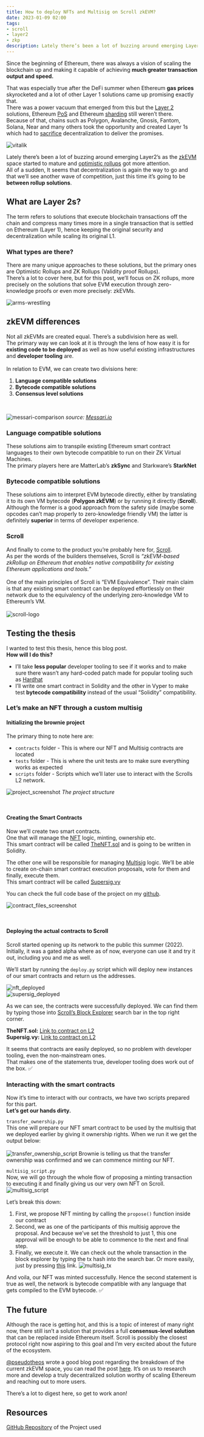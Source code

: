 ```yaml
---
title: How to deploy NFTs and Multisig on Scroll zkEVM?
date: 2023-01-09 02:00
tags:
- scroll
- layer2
- zkp
description: Lately there’s been a lot of buzzing around emerging Layer2’s as the zkEVM space started to mature and optimistic rollups got more attention. All of a sudden, It seems that decentralization is again the way to go and that we’ll see another wave of competition, just this time it’s going to be between rollup solutions.
---
```


Since the beginning of Ethereum, there was always a vision of scaling the blockchain up and making it capable of achieving **much greater transaction output and speed.**

That was especially true after the DeFi summer when Ethereum **gas prices** skyrocketed and a lot of other Layer 1 solutions came up promising exactly that.<br/>
There was a power vacuum that emerged from this but the [Layer 2](https://www.investopedia.com/terms/l/level2.asp) solutions, Ethereum [PoS](https://www.investopedia.com/terms/p/proof-stake-pos.asp) and Ethereum [sharding](https://www.investopedia.com/terms/s/sharding.asp) still weren’t there.<br/>
Because of that, chains such as Polygon, Avalanche, Gnosis, Fantom, Solana, Near and many others took the opportunity and created Layer 1s which had to [sacrifice](https://www.ledger.com/academy/what-is-the-blockchain-trilemma) decentralization to deliver the promises.

![vitalik](/media/scroll-layer2-nft-and-multisig-deployment/vitalik.png "Vitalik Ethereum 2")
<br/>

Lately there’s been a lot of buzzing around emerging Layer2’s as the [zkEVM](https://www.alchemy.com/overviews/zkevm) space started to mature and [optimistic rollups](https://ethereum.org/en/developers/docs/scaling/optimistic-rollups/) got more attention.<br/>
All of a sudden, It seems that decentralization is again the way to go and that we’ll see another wave of competition, just this time it’s going to be **between rollup solutions**.

## What are Layer 2s?

The term refers to solutions that execute blockchain transactions off the chain and compress many times more in a single transaction that is settled on Ethereum (Layer 1), hence keeping the original security and decentralization while scaling its original L1.

### What types are there?
There are many unique approaches to these solutions, but the primary ones are Optimistic Rollups and ZK Rollups (Validity proof Rollups).<br/>
There’s a lot to cover here, but for this post, we’ll focus on ZK rollups, more precisely on the solutions that solve EVM execution through zero-knowledge proofs or even more precisely: zkEVMs.

![arms-wrestling](/media/scroll-layer2-nft-and-multisig-deployment/arms-wrestling.jpeg "Arms wrestling")
<br/>

## zkEVM differences

Not all zkEVMs are created equal. There’s a subdivision here as well.<br/>
The primary way we can look at it is through the lens of how easy it is for **existing code to be deployed** as well as how useful existing infrastructures and **developer tooling** are.
<br/><br/>
In relation to EVM, we can create two divisions here:
1. **Language compatible solutions**
2. **Bytecode compatible solutions**
3. **Consensus level solutions**
<br/>

![messari-comparison](/media/scroll-layer2-nft-and-multisig-deployment/messari-comparison.jpeg "Messari zkEVM overview")
_source: [Messari.io](https://twitter.com/MessariCrypto/status/1558241955502440450)_

### Language compatible solutions
These solutions aim to transpile existing Ethereum smart contract languages to their own bytecode compatible to run on their ZK Virtual Machines.<br/>
The primary players here are MatterLab’s **zkSync** and Starkware’s **StarkNet**

### Bytecode compatible solutions
These solutions aim to interpret EVM bytecode directly, either by translating it to its own VM bytecode (**Polygon zkEVM**) or by running it directly (**Scroll**).<br/>
Although the former is a good approach from the safety side (maybe some opcodes can’t map properly to zero-knowledge friendly VM) the latter is definitely **superior** in terms of developer experience.

### Scroll
And finally to come to the product you’re probably here for, [Scroll](https://scroll.io/).<br/>
As per the words of the builders themselves, Scroll is _“zkEVM-based zkRollup on Ethereum that enables native compatibility for existing Ethereum applications and tools.”_
<br/><br/>
One of the main principles of Scroll is “EVM Equivalence”. Their main claim is that any existing smart contract can be deployed effortlessly on their network due to the equivalency of the underlying zero-knowledge VM to Ethereum’s VM.
<br/><br/>
![scroll-logo](/media/scroll-layer2-nft-and-multisig-deployment/scroll-logo.png "Scroll logo")
<br/>

## Testing the thesis
I wanted to test this thesis, hence this blog post.<br/>
**How will I do this?**
- I’ll take **less popular** developer tooling to see if it works and to make sure there wasn’t any hard-coded patch made for popular tooling such as [Hardhat](https://hardhat.org/)
- I’ll write one smart contract in Solidity and the other in Vyper to make test **bytecode compatibility** instead of the usual “Solidity” compatibility. 

### Let’s make an NFT through a custom multisig
#### Initializing the brownie project
The primary thing to note here are:
- `contracts` folder - This is where our NFT and Multisig contracts are located
- `tests` folder - This is where the unit tests are to make sure everything works as expected
- `scripts` folder - Scripts which we’ll later use to interact with the Scrolls L2 network.

![project_screenshot](/media/scroll-layer2-nft-and-multisig-deployment/project_screenshot.png "Project overview")
_The project structure_

<br/>

#### Creating the Smart Contracts
Now we’ll create two smart contracts.<br/>
One that will manage the [NFT](https://www.investopedia.com/non-fungible-tokens-nft-5115211) logic, minting, ownership etc.<br/>
This smart contract will be called [TheNFT.sol](https://github.com/pajicf/scroll-multisig-and-nft/blob/main/contracts/TheNFT.sol) and is going to be written in Solidity.

The other one will be responsible for managing [Multisig](https://www.coindesk.com/learn/what-is-a-multisig-wallet/) logic. We’ll be able to create on-chain smart contract execution proposals, vote for them and finally, execute them.<br/>
This smart contract will be called [Supersig.vy](https://github.com/pajicf/scroll-multisig-and-nft/blob/main/contracts/Supersig.vy)

You can check the full code base of the project on my [github](https://github.com/pajicf/scroll-multisig-and-nft).

![contract_files_screenshot](/media/scroll-layer2-nft-and-multisig-deployment/contract_files_screenshot.png "Contracts overview")

<br/>

#### Deploying the actual contracts to Scroll
Scroll started opening up its network to the public this summer (2022). Initially, it was a gated alpha where as of now, everyone can use it and try it out, including you and me as well.

We’ll start by running the `deploy.py` script which will deploy new instances of our smart contracts and return us the addresses.

![nft_deployed](/media/scroll-layer2-nft-and-multisig-deployment/nft_deployed.png "NFT deployed")<br/>
![supersig_deployed](/media/scroll-layer2-nft-and-multisig-deployment/supersig_deployed.png "Contracts overview")

As we can see, the contracts were successfully deployed. We can find them by typing those into [Scroll’s Block Explorer](https://blockscout.scroll.io/) search bar in the top right corner.

**TheNFT.sol:** [Link to contract on L2](https://blockscout.scroll.io/address/0x2b755B2D78156215Ac9dA3b2E09eB674B1493C92)<br/>
**Supersig.vy:** [Link to contract on L2](https://blockscout.scroll.io/address/0x6fD91afc1C7dCB72387da9a4A6B3108C6538CF85)

It seems that contracts are easily deployed, so no problem with developer tooling, even the non-mainstream ones.<br/>
That makes one of the statements true, developer tooling does work out of the box. ✅

### Interacting with the smart contracts
Now it’s time to interact with our contracts, we have two scripts prepared for this part.<br/>
**Let’s get our hands dirty.**

`transfer_ownership.py`<br/>
This one will prepare our NFT smart contract to be used by the multisig that we deployed earlier by giving it ownership rights. When we run it we get the output below:<br/><br/>
![transfer_ownership_script](/media/scroll-layer2-nft-and-multisig-deployment/transfer_ownership_script.png "Transfer ownership script")
Brownie is telling us that the transfer ownership was confirmed and we can commence minting our NFT.

`multisig_script.py`<br/>
Now, we will go through the whole flow of proposing a minting transaction to executing it and finally giving us our very own NFT on Scroll.
![multisig_script](/media/scroll-layer2-nft-and-multisig-deployment/multisig_script.png "Multisig script")

Let’s break this down:
1. First, we propose NFT minting by calling the `propose()` function inside our contract
2. Second, we as one of the participants of this multisig approve the proposal. And because we’ve set the threshold to just 1, this one approval will be enough to be able to commence to the next and final step.
3. Finally, we execute it. We can check out the whole transaction in the block explorer by typing the tx hash into the search bar. Or more easily, just by pressing [this](https://l2scan.scroll.io/tx/0x5902d0b33b571bcca396dcf462d4880eb0aa93088fd40e41c31dfc9792e0005e) link.
![multisig_tx](/media/scroll-layer2-nft-and-multisig-deployment/multisig_tx.png "Multisig tx")

And voila, our NFT was minted successfully. Hence the second statement is true as well, the network is bytecode compatible with any language that gets compiled to the EVM bytecode. ✅

## The future
Although the race is getting hot, and this is a topic of interest of many right now, there still isn’t a solution that provides a full **consensus-level solution** that can be replaced inside Ethereum itself. Scroll is possibly the closest protocol right now aspiring to this goal and I’m very excited about the future of the ecosystem.

[@pseudotheos](https://twitter.com/pseudotheos) wrote a good blog post regarding the breakdown of the current zkEVM space, you can read the post [here](https://pseudotheos.mirror.xyz/b_696drhG1k6Nc89RHBHFuoC0IF6g88q-fjJw9dDbKQ). It’s on us to research more and develop a truly decentralized solution worthy of scaling Ethereum and reaching out to more users.

There’s a lot to digest here, so get to work anon!

## Resources
[GitHub Repository](https://github.com/pajicf/scroll-multisig-and-nft) of the Project used